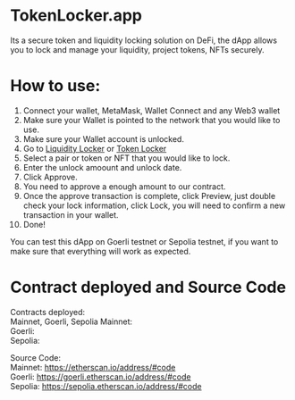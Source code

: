 # TokenLocker.app
Its a secure token and liquidity locking solution on DeFi, the dApp allows you to lock and manage your liquidity, project tokens, NFTs securely.

# How to use:
1. Connect your wallet, MetaMask, Wallet Connect and any Web3 wallet
2. Make sure your Wallet is pointed to the network that you would like to use.
3. Make sure your Wallet account is unlocked.
5. Go to [Liquidity Locker](https://tokenlocker.app/lock/liquidity) or [Token Locker](https://tokenlocker.app/lock/token)
6. Select a pair or token or NFT that you would like to lock.
8. Enter the unlock amoount and unlock date.
9. Click Approve.
10. You need to approve a enough amount to our contract.
11. Once the approve transaction is complete, click Preview, just double check your lock information, click Lock, you will need to confirm a new transaction in your wallet.
12. Done!

You can test this dApp on Goerli testnet or Sepolia testnet, if you want to make sure that
everything will work as expected.


# Contract deployed and Source Code
Contracts deployed:  
Mainnet, Goerli, Sepolia
Mainnet:   
Goerli:   
Sepolia:   

Source Code:  
Mainnet: https://etherscan.io/address/#code  
Goerli: https://goerli.etherscan.io/address/#code  
Sepolia: https://sepolia.etherscan.io/address/#code  
